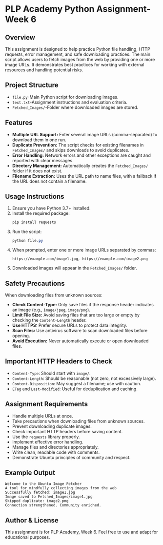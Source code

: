 # PLP Academy Python Assignment-Week 6

## Overview
This assignment is designed to help practice Python file handling, HTTP requests, error management, and safe downloading practices. The main script allows users to fetch images from the web by providing one or more image URLs. It demonstrates best practices for working with external resources and handling potential risks.

## Project Structure
- `file.py`-Main Python script for downloading images.
- `text.txt`-Assignment instructions and evaluation criteria.
- `Fetched_Images/`-Folder where downloaded images are stored.

## Features
- **Multiple URL Support:** Enter several image URLs (comma-separated) to download them in one run.
- **Duplicate Prevention:** The script checks for existing filenames in `Fetched_Images/` and skips downloads to avoid duplicates.
- **Error Handling:** Network errors and other exceptions are caught and reported with clear messages.
- **Directory Management:** Automatically creates the `Fetched_Images/` folder if it does not exist.
- **Filename Extraction:** Uses the URL path to name files, with a fallback if the URL does not contain a filename.

## Usage Instructions
1. Ensure you have Python 3.7+ installed.
2. Install the required package:
   ```powershell
   pip install requests
   ```
3. Run the script:
   ```powershell
   python file.py
   ```
4. When prompted, enter one or more image URLs separated by commas:
   ```
   https://example.com/image1.jpg, https://example.com/image2.png
   ```
5. Downloaded images will appear in the `Fetched_Images/` folder.

## Safety Precautions
When downloading files from unknown sources:
- **Check Content-Type:** Only save files if the response header indicates an image (e.g., `image/jpeg`, `image/png`).
- **Limit File Size:** Avoid saving files that are too large or empty by checking the `Content-Length` header.
- **Use HTTPS:** Prefer secure URLs to protect data integrity.
- **Scan Files:** Use antivirus software to scan downloaded files before opening.
- **Avoid Execution:** Never automatically execute or open downloaded files.

## Important HTTP Headers to Check
- `Content-Type`: Should start with `image/`.
- `Content-Length`: Should be reasonable (not zero, not excessively large).
- `Content-Disposition`: May suggest a filename; use with caution.
- `ETag` and `Last-Modified`: Useful for deduplication and caching.

## Assignment Requirements
- Handle multiple URLs at once.
- Take precautions when downloading files from unknown sources.
- Prevent downloading duplicate images.
- Check important HTTP headers before saving content.
- Use the `requests` library properly.
- Implement effective error handling.
- Manage files and directories appropriately.
- Write clean, readable code with comments.
- Demonstrate Ubuntu principles of community and respect.

## Example Output
```
Welcome to the Ubuntu Image Fetcher
A tool for mindfully collecting images from the web
Successfully fetched: image1.jpg
Image saved to Fetched_Images/image1.jpg
Skipped duplicate: image2.png
Connection strengthened. Community enriched.
```
## Author & License
This assignment is for PLP Academy, Week 6. Feel free to use and adapt for educational purposes.
